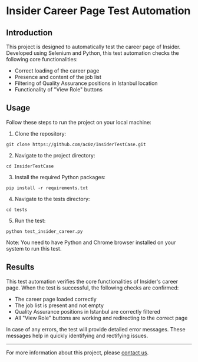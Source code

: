 # Insider Career Page Test Automation

## Introduction

This project is designed to automatically test the career page of Insider. Developed using Selenium and Python, this test automation checks the following core functionalities:

- Correct loading of the career page
- Presence and content of the job list
- Filtering of Quality Assurance positions in Istanbul location
- Functionality of "View Role" buttons

## Usage

Follow these steps to run the project on your local machine:

1. Clone the repository:
```
git clone https://github.com/ac0z/InsiderTestCase.git
```
2. Navigate to the project directory:

```
cd InsiderTestCase
```
3. Install the required Python packages:
```
pip install -r requirements.txt
```
4. Navigate to the tests directory:

```
cd tests
```   
5. Run the test:
```
python test_insider_career.py
```

Note: You need to have Python and Chrome browser installed on your system to run this test.

## Results

This test automation verifies the core functionalities of Insider's career page. When the test is successful, the following checks are confirmed:

- The career page loaded correctly
- The job list is present and not empty
- Quality Assurance positions in Istanbul are correctly filtered
- All "View Role" buttons are working and redirecting to the correct page

In case of any errors, the test will provide detailed error messages. These messages help in quickly identifying and rectifying issues.

---

For more information about this project, please [contact us](mailto:alicemozkara@gmail.com).
